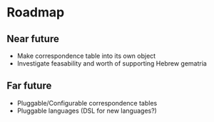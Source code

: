 # Roadmap

## Near future

* Make correspondence table into its own object
* Investigate feasability and worth of supporting Hebrew gematria

## Far future

* Pluggable/Configurable correspondence tables
* Pluggable languages (DSL for new languages?)
